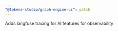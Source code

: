 ```yaml
---
"@tokens-studio/graph-engine-ui": patch
---
```


Adds langfuse tracing for AI features for observability
